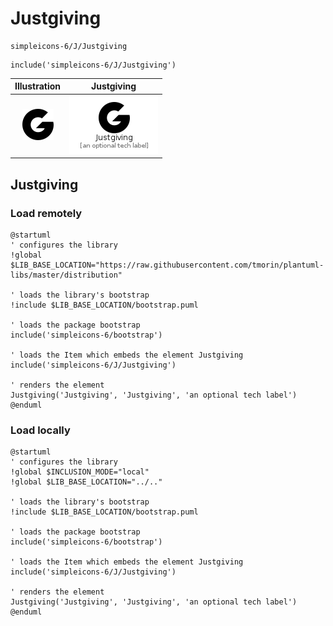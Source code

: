 # Justgiving


```text
simpleicons-6/J/Justgiving
```

```text
include('simpleicons-6/J/Justgiving')
```



| Illustration | Justgiving |
| :---: | :---: |
| ![illustration for Illustration](../../simpleicons-6/J/Justgiving.png) | ![illustration for Justgiving](../../simpleicons-6/J/Justgiving.Local.png) |




## Justgiving

### Load remotely
```plantuml
@startuml
' configures the library
!global $LIB_BASE_LOCATION="https://raw.githubusercontent.com/tmorin/plantuml-libs/master/distribution"

' loads the library's bootstrap
!include $LIB_BASE_LOCATION/bootstrap.puml

' loads the package bootstrap
include('simpleicons-6/bootstrap')

' loads the Item which embeds the element Justgiving
include('simpleicons-6/J/Justgiving')

' renders the element
Justgiving('Justgiving', 'Justgiving', 'an optional tech label')
@enduml
```

### Load locally
```plantuml
@startuml
' configures the library
!global $INCLUSION_MODE="local"
!global $LIB_BASE_LOCATION="../.."

' loads the library's bootstrap
!include $LIB_BASE_LOCATION/bootstrap.puml

' loads the package bootstrap
include('simpleicons-6/bootstrap')

' loads the Item which embeds the element Justgiving
include('simpleicons-6/J/Justgiving')

' renders the element
Justgiving('Justgiving', 'Justgiving', 'an optional tech label')
@enduml
```


